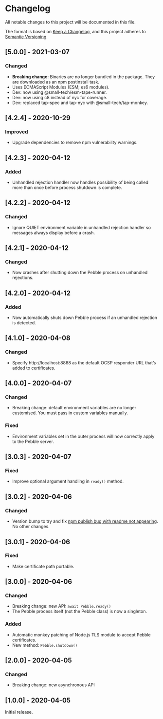 # Changelog

All notable changes to this project will be documented in this file.

The format is based on [Keep a Changelog](https://keepachangelog.com/en/1.0.0/), and this project adheres to [Semantic Versioning](https://semver.org/spec/v2.0.0.html).

## [5.0.0] - 2021-03-07

### Changed

  - __Breaking change:__ Binaries are no longer bundled in the package. They are downloaded as an npm postinstall task.
  - Uses ECMAScript Modules (ESM; es6 modules).
  - Dev: now using @small-tech/esm-tape-runner.
  - Dev: now using c8 instead of nyc for coverage.
  - Dev: replaced tap-spec and tap-nyc with @small-tech/tap-monkey.

## [4.2.4] - 2020-10-29

### Improved

  - Upgrade dependencies to remove npm vulnerability warnings.

## [4.2.3] - 2020-04-12

### Added

  - Unhandled rejection handler now handles possibility of being called more than once before process shutdown is complete.

## [4.2.2] - 2020-04-12

### Changed

  - Ignore QUIET environment variable in unhandled rejection handler so messages always display before a crash.

## [4.2.1] - 2020-04-12

### Changed

  - Now crashes after shutting down the Pebble process on unhandled rejections.

## [4.2.0] - 2020-04-12

### Added

  - Now automatically shuts down Pebble process if an unhandled rejection is detected.

## [4.1.0] - 2020-04-08

### Changed

  - Specify http://localhost:8888 as the default OCSP responder URL that’s added to certificates.

## [4.0.0] - 2020-04-07

### Changed

  - Breaking change: default environment variables are no longer customised. You must pass in custom variables manually.

### Fixed

  - Environment variables set in the outer process will now correctly apply to the Pebble server.

## [3.0.3] - 2020-04-07

### Fixed

  - Improve optional argument handling in `ready()` method.

## [3.0.2] - 2020-04-06

### Changed

  - Version bump to try and fix [npm publish bug with readme not appearing](https://npm.community/search?q=Unable%20to%20find%20a%20readme%20). No other changes.

## [3.0.1] - 2020-04-06

### Fixed

  - Make certificate path portable.

## [3.0.0] - 2020-04-06

### Changed

  - Breaking change: new API: `await Pebble.ready()`
  - The Pebble process itself (not the Pebble class) is now a singleton.

### Added

  - Automatic monkey patching of Node.js TLS module to accept Pebble certificates.
  - New method: `Pebble.shutdown()`

## [2.0.0] - 2020-04-05

### Changed

  - Breaking change: new asynchronous API

## [1.0.0] - 2020-04-05

Initial release.
